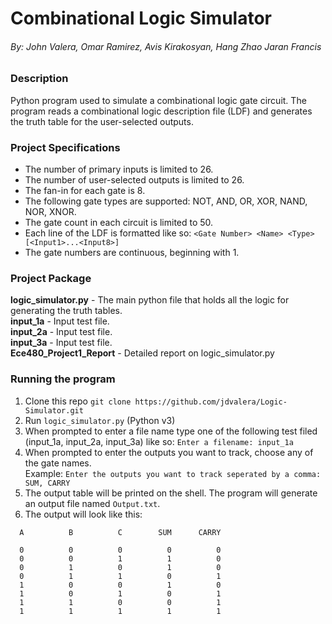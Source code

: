 # Combinational Logic Simulator
###### By: John Valera, Omar Ramirez, Avis Kirakosyan, Hang Zhao Jaran Francis

### Description

Python program used to simulate a combinational logic gate circuit. The program reads a combinational logic description file (LDF) and generates the truth table for the user-selected outputs.

### Project Specifications

* The number of primary inputs is limited to 26.
* The number of user-selected outputs is limited to 26.
* The fan-in for each gate is 8.
* The following gate types are supported: NOT, AND, OR, XOR, NAND, NOR, XNOR.
* The gate count in each circuit is limited to 50.
* Each line of the LDF is formatted like so: `<Gate Number> <Name> <Type> [<Input1>...<Input8>]`
* The gate numbers are continuous, beginning with 1.

### Project Package
**logic_simulator.py** - The main python file that holds all the logic for generating the truth tables. <br>
**input_1a** - Input test file. <br>
**input_2a** - Input test file. <br>
**input_3a** - Input test file. <br>
**Ece480_Project1_Report** - Detailed report on logic_simulator.py <br>

### Running the program

1. Clone this repo `git clone https://github.com/jdvalera/Logic-Simulator.git`
2. Run `logic_simulator.py` (Python v3)
3. When prompted to enter a file name type one of the following test filed (input_1a, input_2a, input_3a) like so: `Enter a filename: input_1a`
4. When prompted to enter the outputs you want to track, choose any of the gate names. <br>Example:                          `Enter the outputs you want to track seperated by a comma: SUM, CARRY`
5. The output table will be printed on the shell. The program will generate an output file named `Output.txt`.
6. The output will look like this: <br> 
```
  A          B          C        SUM      CARRY 

  0          0          0          0          0 
  0          0          1          1          0 
  0          1          0          1          0 
  0          1          1          0          1 
  1          0          0          1          0 
  1          0          1          0          1 
  1          1          0          0          1 
  1          1          1          1          1 
```



